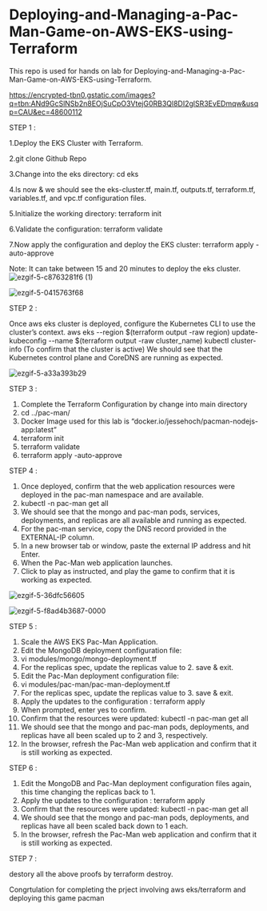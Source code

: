 # Deploying-and-Managing-a-Pac-Man-Game-on-AWS-EKS-using-Terraform
This repo is used for hands on lab for Deploying-and-Managing-a-Pac-Man-Game-on-AWS-EKS-using-Terraform.

https://encrypted-tbn0.gstatic.com/images?q=tbn:ANd9GcSlNSb2n8EOjSuCpO3VtejG0RB3Ql8DI2glSR3EvEDmqw&usqp=CAU&ec=48600112

STEP 1 :

1.Deploy the EKS Cluster with Terraform.

2.git clone Github Repo

3.Change into the eks directory: cd eks

4.ls now & we should see the eks-cluster.tf, main.tf, outputs.tf, terraform.tf, variables.tf, and vpc.tf configuration files.

5.Initialize the working directory: terraform init

6.Validate the configuration: terraform validate

7.Now apply the configuration and deploy the EKS cluster: terraform apply -auto-approve

Note: It can take between 15 and 20 minutes to deploy the eks cluster.
![ezgif-5-c8763281f6 (1)](https://github.com/bikrantsahoo/Deploy-webapp-with-techstack-terraform-aws--eks/assets/90495596/84e5ba03-0233-4783-b9f4-ab6c032ebabc)

![ezgif-5-0415763f68](https://github.com/bikrantsahoo/Deploy-webapp-with-techstack-terraform-aws--eks/assets/90495596/ea861a39-0a5a-40bd-ae60-93aebc00fdc9)

STEP 2 :

Once aws eks cluster is deployed, configure the Kubernetes CLI to use the cluster’s context.
aws eks --region $(terraform output -raw region) update-kubeconfig --name $(terraform output -raw cluster_name)
kubectl cluster-info (To confirm that the cluster is active)
We should see that the Kubernetes control plane and CoreDNS are running as expected.

![ezgif-5-a33a393b29](https://github.com/bikrantsahoo/Deploy-webapp-with-techstack-terraform-aws--eks/assets/90495596/16709c88-433d-4b6f-84d6-18d311b79d1e)


STEP 3 :

1. Complete the Terraform Configuration by change into main directory
2. cd ../pac-man/
3. Docker Image used for this lab is “docker.io/jessehoch/pacman-nodejs-app:latest”
4. terraform init
5. terraform validate
6. terraform apply -auto-approve

STEP 4 :

1. Once deployed, confirm that the web application resources were deployed in the pac-man namespace and are available.
2. kubectl -n pac-man get all
3. We should see that the mongo and pac-man pods, services, deployments, and replicas are all available and running as expected.
4. For the pac-man service, copy the DNS record provided in the EXTERNAL-IP column.
5. In a new browser tab or window, paste the external IP address and hit Enter.
6. When the Pac-Man web application launches.
7. Click to play as instructed, and play the game to confirm that it is working as expected.

![ezgif-5-36dfc56605](https://github.com/bikrantsahoo/Deploy-webapp-with-techstack-terraform-aws--eks/assets/90495596/4f1cc54a-cf60-4e65-be05-1816a85056e4)

![ezgif-5-f8ad4b3687-0000](https://github.com/bikrantsahoo/Deploy-webapp-with-techstack-terraform-aws--eks/assets/90495596/a9d3626d-fdd3-4564-911b-2f6dec3d5bd1)



STEP 5 :

1. Scale the AWS EKS Pac-Man Application.
2. Edit the MongoDB deployment configuration file:
3. vi modules/mongo/mongo-deployment.tf
4. For the replicas spec, update the replicas value to 2. save & exit.
5. Edit the Pac-Man deployment configuration file:
6. vi modules/pac-man/pac-man-deployment.tf
7. For the replicas spec, update the replicas value to 3. save & exit.
8. Apply the updates to the configuration : terraform apply
9. When prompted, enter yes to confirm.
10. Confirm that the resources were updated: kubectl -n pac-man get all
11. We should see that the mongo and pac-man pods, deployments, and replicas have all been scaled up to 2 and 3, respectively.
12. In the browser, refresh the Pac-Man web application and confirm that it is still working as expected.

STEP 6 :

1. Edit the MongoDB and Pac-Man deployment configuration files again, this time changing the replicas back to 1.
2. Apply the updates to the configuration : terraform apply
3. Confirm that the resources were updated: kubectl -n pac-man get all
4. We should see that the mongo and pac-man pods, deployments, and replicas have all been scaled back down to 1 each.
5. In the browser, refresh the Pac-Man web application and confirm that it is still working as expected.


STEP 7 :

destory all the above proofs by terraform destroy.

Congrtulation for completing the prject involving aws eks/terraform and deploying this game pacman


